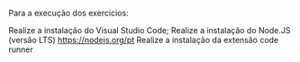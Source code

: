 Para a execução dos exercicios:

Realize a instalação do Visual Studio Code;
Realize a instalação do Node.JS (versão LTS) https://nodejs.org/pt
Realize a instalação da extensão code runner
